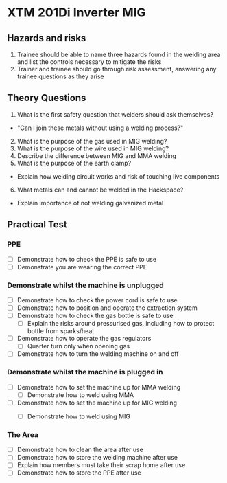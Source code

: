 XTM 201Di Inverter MIG
======================

Hazards and risks
----------------
1. Trainee should be able to name three hazards found in the welding area and list the controls necessary to mitigate the risks
2. Trainer and trainee should go through risk assessment, answering any trainee questions as they arise

Theory Questions
----------------

1. What is the first safety question that welders should ask themselves?
  - "Can I join these metals without using a welding process?"
2. What is the purpose of the gas used in MIG welding?
3. What is the purpose of the wire used in MIG welding?
4. Describe the difference between MIG and MMA welding
5. What is the purpose of the earth clamp?
  - Explain how welding circuit works and risk of touching live components
6. What metals can and cannot be welded in the Hackspace?
  - Explain importance of not welding galvanized metal

Practical Test
--------------

### PPE

- [ ] Demonstrate how to check the PPE is safe to use
- [ ] Demonstrate you are wearing the correct PPE

### Demonstrate whilst the machine is unplugged

- [ ] Demonstrate how to check the power cord is safe to use
- [ ] Demonstrate how to position and operate the extraction system
- [ ] Demonstrate how to check the gas bottle is safe to use
  - [ ] Explain the risks around pressurised gas, including how to protect bottle from sparks/heat
- [ ] Demonstrate how to operate the gas regulators
  - [ ] Quarter turn only when opening gas
- [ ] Demonstrate how to turn the welding machine on and off

### Demonstrate whilst the machine is plugged in

- [ ] Demonstrate how to set the machine up for MMA welding
  - [ ] Demonstrate how to weld using MMA
- [ ] Demonstrate how to set the machine up for MIG welding
  - [ ] Demonstrate how to weld using MIG


### The Area

- [ ] Demonstrate how to clean the area after use
- [ ] Demonstrate how to store the welding machine after use
- [ ] Explain how members must take their scrap home after use
- [ ] Demonstrate how to store the PPE after use

